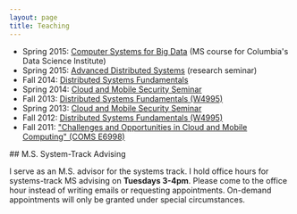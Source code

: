 ```yaml
---
layout: page
title: Teaching
---
```


* Spring 2015: <a href=" https://columbia.github.io/systems-big-data/">Computer Systems for Big Data</a> (MS course for Columbia's Data Science Institute)</li>
* Spring 2015: <a href=" https://roxanageambasu.github.io/ds2-class/">Advanced Distributed Systems</a> (research seminar)</li>
* Fall 2014: <a href=" https://roxanageambasu.github.io/ds-class/">Distributed Systems Fundamentals</a></li>
* Spring 2014: <a href="http://www.cs.columbia.edu/teaching/CloudMobileS14">Cloud and Mobile Security Seminar</a></li>
* Fall 2013: <a href="https://www.cs.columbia.edu/~du/ds/">Distributed Systems Fundamentals (W4995)</a></li>
* Spring 2013: <a href="http://www.cs.columbia.edu/teachingCloudMobileS13">Cloud and Mobile Security Seminar</a></li>
* Fall 2012: <a href="http://www.cs.columbia.edu/teaching/DistributedSystemsF12">Distributed Systems Fundamentals (W4995)</a></li>
* Fall 2011: <a href="http://www.cs.columbia.edu/teaching/COMS-E6998-7-Fall-2011/">"Challenges and Opportunities in Cloud and Mobile Computing" (COMS E6998)</a></li>

<div id="msadvising"></div>
## M.S. System-Track Advising

I serve as an M.S. advisor for the systems track. 
I hold office hours for systems-track MS advising on **Tuesdays 3-4pm**.
Please come to the office hour instead of writing emails or requesting appointments.
On-demand appointments will only be granted under special circumstances.
</p>



